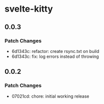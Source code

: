 # svelte-kitty

## 0.0.3

### Patch Changes

- 6d1343c: refactor: create rsync.txt on build
- 6d1343c: fix: log errors instead of throwing

## 0.0.2

### Patch Changes

- 07021cd: chore: initial working release
